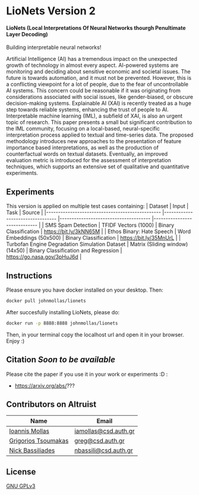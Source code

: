 # LioNets Version 2
<h4>LioNets (Local Interpretations Of Neural Networks thourgh Penultimate Layer Decoding)</h4> 

Building interpretable neural networks!

Artificial Intelligence (AI) has a tremendous impact on the unexpected growth of technology in almost every aspect. AI-powered systems are monitoring and deciding about sensitive economic and societal issues. The future is towards automation, and it must not be prevented. However, this is a conflicting viewpoint for a lot of people, due to the fear of uncontrollable AI systems. This concern could be reasonable if it was originating from considerations associated with social issues, like gender-biased, or obscure decision-making systems. Explainable AI (XAI) is recently treated as a huge step towards reliable systems, enhancing the trust of people to AI. Interpretable machine learning (IML), a subfield of XAI, is also an urgent topic of research. This paper presents a small but significant contribution to the IML community, focusing on a local-based, neural-specific interpretation process applied to textual and time-series data. The proposed methodology introduces new approaches to the presentation of feature importance based interpretations, as well as the production of counterfactual words on textual datasets. Eventually, an improved evaluation metric is introduced for the assessment of interpretation techniques, which supports an extensive set of qualitative and quantitative experiments.

## Experiments

This version is applied on multiple test cases containing:
| Dataset                                        	| Input                           	| Task                                 	| Source                      	|
|------------------------------------------------	|---------------------------------	|--------------------------------------	|-----------------------------	|
| SMS Spam Detection                             	| TFIDF Vectors (1000)            	| Binary Classification                	| https://bit.ly/3kNN65M      	|
| Ethos Binary: Hate Speech                      	| Word Embeddings (50x500)        	| Binary Classification                	| https://bit.ly/35MnUrL      	|
| Turbofan Engine Degradation Simulation Dataset 	| Matrix (Sliding window) (14x50) 	| Binary Classification and Regression 	| https://go.nasa.gov/3pHuJ6d 	| 

## Instructions
Please ensure you have docker installed on your desktop. Then:
```bash
docker pull johnmollas/lionets
```
After succesfully installing LioNets, please do:
```bash
docker run -p 8888:8888 johnmollas/lionets
```
Then, in your terminal copy the localhost url and open it in your browser. Enjoy :)

## Citation *Soon to be available*
Please cite the paper if you use it in your work or experiments :D :

- https://arxiv.org/abs/???

## Contributors on Altruist
Name | Email
--- | ---
[Ioannis Mollas](https://intelligence.csd.auth.gr/people/ioannis-mollas/) | iamollas@csd.auth.gr
[Grigorios Tsoumakas](https://intelligence.csd.auth.gr/people/tsoumakas/) | greg@csd.auth.gr
[Nick Bassiliades](https://intelligence.csd.auth.gr/people/bassiliades/) | nbassili@csd.auth.gr

## License
[GNU GPLv3](https://choosealicense.com/licenses/gpl-3.0/)
